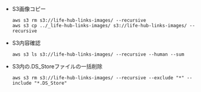 -   S3画像コピー

    ```
    aws s3 rm s3://life-hub-links-images/ --recursive
    aws s3 cp ../_life-hub-links-images/ s3://life-hub-links-images/ --recursive
    ```

-   S3内容確認

    ```
    aws s3 ls s3://life-hub-links-images/ --recursive --human --sum
    ```

-   S3内の.DS_Storeファイルの一括削除
    ```
    aws s3 rm s3://life-hub-links-images/ --recursive --exclude "*" --include "*.DS_Store"
    ```
